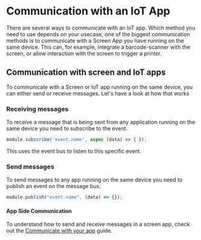 # Communication with an IoT App

There are several ways to communicate with an IoT app. Which method you need to use depends on your usecase, one of the biggest communication methods is to communicate with a Screen App you have running on the same device. This can, for example, integrate a barcode-scanner with the screen, or allow interaction with the screen to trigger a printer.

## Communication with screen and IoT apps

To communicate with a Screen or IoT app running on the same device, you can either send or receive messages. Let's have a look at how that works

### Receiving messages
To receive a message that is being sent from any application running on the same device you need to subscribe to the event.

```javascript
module.subscribe('event.name', async (data) => { });
```

This uses the event bus to listen to this specific event. 
### Send messages
To send messages to any app running on the same device you need to publish an event on the message bus.

```javascript
module.publish("event.name", (data) => {});
```

#### App Side Communication
To understand how to send and receive messages in a screen app, check out the [Communicate with your app](/app-development/communication) guide.